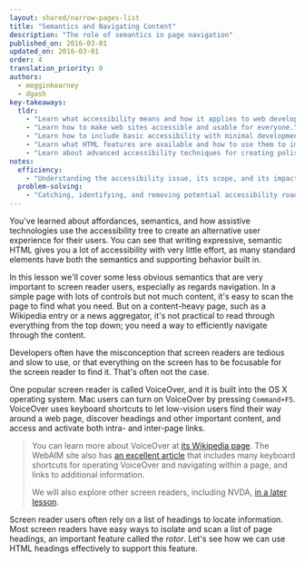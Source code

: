 ```yaml
---
layout: shared/narrow-pages-list
title: "Semantics and Navigating Content"
description: "The role of semantics in page navigation"
published_on: 2016-03-01
updated_on: 2016-03-01
order: 4
translation_priority: 0
authors:
  - megginkearney
  - dgash
key-takeaways:
  tldr: 
    - "Learn what accessibility means and how it applies to web development."
    - "Learn how to make web sites accessible and usable for everyone."
    - "Learn how to include basic accessibility with minimal development impace."
    - "Learn what HTML features are available and how to use them to improve accessibility."
    - "Learn about advanced accessibility techniques for creating polished accessibility experiences."
notes:
  efficiency:
    - "Understanding the accessibility issue, its scope, and its impact can make you a better web developer."
  problem-solving:
    - "Catching, identifying, and removing potential accessibility roadblocks before they happen can improve your development process and reduce maintenance requirements."
---
```


You've learned about affordances, semantics, and how assistive technologies use the accessibility tree to create an alternative user experience for their users. You can see that writing expressive, semantic HTML gives you a lot of accessibility with very little effort, as many standard elements have both the semantics and supporting behavior built in.

In this lesson we'll cover some less obvious semantics that are very important to screen reader users, especially as regards navigation. In a simple page with lots of controls but not much content, it's easy to scan the page to find what you need. But on a content-heavy page, such as a Wikipedia entry or a news aggregator, it's not practical to read through everything from the top down; you need a way to efficiently navigate through the content.

Developers often have the misconception that screen readers are tedious and slow to use, or that everything on the screen has to be focusable for the screen reader to find it. That's often not the case.

One popular screen reader is called VoiceOver, and it is built into the OS X operating system. Mac users can turn on VoiceOver by pressing `Command+F5`. VoiceOver uses keyboard shortcuts to let low-vision users find their way around a web page, discover headings and other important content, and access and activate both intra- and inter-page links.

>You can learn more about VoiceOver at <a href="https://en.wikipedia.org/wiki/VoiceOver" target="_blank">its Wikipedia page</a>. The WebAIM site also has <a href="http://webaim.org/articles/voiceover/" target="_blank">an excellent article</a> that includes many keyboard shortcuts for operating VoiceOver and navigating within a page, and links to additional information.
>
>We will also explore other screen readers, including NVDA, [in a later lesson](/web/fundamentals/accessibility/04-semantics-aria/semaria-four).

Screen reader users often rely on a list of headings to locate information. Most screen readers have easy ways to isolate and scan a list of page headings, an important feature called the *rotor*. Let's see how we can use HTML headings effectively to support this feature.
